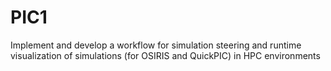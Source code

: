 # PIC1
Implement and develop a workflow for simulation steering and runtime visualization of simulations (for OSIRIS and QuickPIC) in HPC environments
